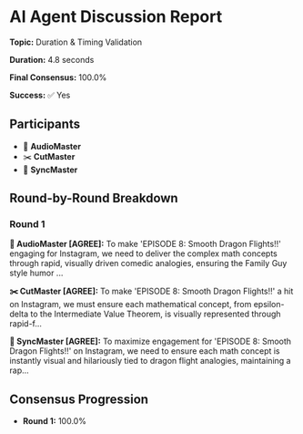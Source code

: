 # AI Agent Discussion Report

**Topic:** Duration & Timing Validation

**Duration:** 4.8 seconds

**Final Consensus:** 100.0%

**Success:** ✅ Yes

## Participants

- 🎵 **AudioMaster**
- ✂️ **CutMaster**
- 🎯 **SyncMaster**

## Round-by-Round Breakdown

### Round 1

**🎵 AudioMaster [AGREE]:** To make 'EPISODE 8: Smooth Dragon Flights!!' engaging for Instagram, we need to deliver the complex math concepts through rapid, visually driven comedic analogies, ensuring the Family Guy style humor ...

**✂️ CutMaster [AGREE]:** To make 'EPISODE 8: Smooth Dragon Flights!!' a hit on Instagram, we must ensure each mathematical concept, from epsilon-delta to the Intermediate Value Theorem, is visually represented through rapid-f...

**🎯 SyncMaster [AGREE]:** To maximize engagement for 'EPISODE 8: Smooth Dragon Flights!!' on Instagram, we need to ensure each math concept is instantly visual and hilariously tied to dragon flight analogies, maintaining a rap...

## Consensus Progression

- **Round 1:** 100.0%
